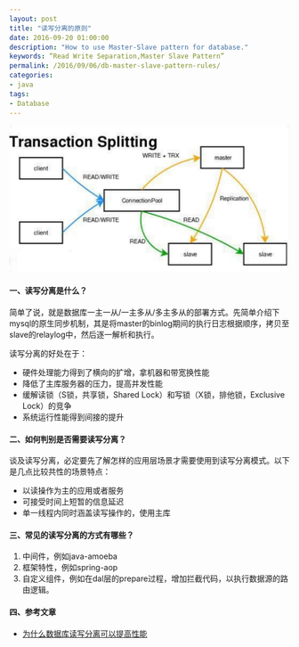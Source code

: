 ```yaml
---
layout: post
title: "读写分离的原则"
date: 2016-09-20 01:00:00
description: "How to use Master-Slave pattern for database."
keywords: “Read Write Separation,Master Slave Pattern”
permalink: /2016/09/06/db-master-slave-pattern-rules/
categories:
- java
tags:
- Database
---
```


![](/images/2016-09-20-db-master-slave-pattern-rules/14743556033765.jpg)


#### 一、读写分离是什么？

简单了说，就是数据库一主一从/一主多从/多主多从的部署方式。先简单介绍下mysql的原生同步机制，其是将master的binlog期间的执行日志根据顺序，拷贝至slave的relaylog中，然后逐一解析和执行。

读写分离的好处在于：

* 硬件处理能力得到了横向的扩增，拿机器和带宽换性能
* 降低了主库服务器的压力，提高并发性能
* 缓解读锁（S锁，共享锁，Shared Lock）和写锁（X锁，排他锁，Exclusive Lock）的竞争
* 系统运行性能得到间接的提升

#### 二、如何判别是否需要读写分离？

谈及读写分离，必定要先了解怎样的应用层场景才需要使用到读写分离模式。以下是几点比较共性的场景特点：

* 以读操作为主的应用或者服务
* 可接受时间上短暂的信息延迟
* 单一线程内同时涵盖读写操作的，使用主库

#### 三、常见的读写分离的方式有哪些？

1. 中间件，例如java-amoeba
2. 框架特性，例如spring-aop
3. 自定义组件，例如在dal层的prepare过程，增加拦截代码，以执行数据源的路由逻辑。

#### 四、参考文章

* [为什么数据库读写分离可以提高性能](https://my.oschina.net/candiesyangyang/blog/203425)

